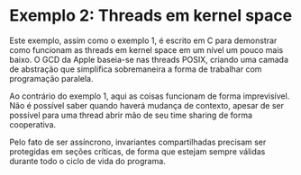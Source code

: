 # Exemplo 2: Threads em kernel space

Este exemplo, assim como o exemplo 1, é escrito em C para demonstrar como
funcionam as threads em kernel space em um nível um pouco mais baixo. O GCD da
Apple baseia-se nas threads POSIX, criando uma camada de abstração que
simplifica sobremaneira a forma de trabalhar com programação paralela.

Ao contrário do exemplo 1, aqui as coisas funcionam de forma imprevisível. Não é
possível saber quando haverá mudança de contexto, apesar de ser possível para
uma thread abrir mão de seu time sharing de forma cooperativa.

Pelo fato de ser assíncrono, invariantes compartilhadas precisam ser protegidas
em seções críticas, de forma que estejam sempre válidas durante todo o ciclo de
vida do programa.
